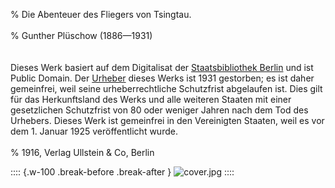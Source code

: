 ﻿% Die Abenteuer des Fliegers von Tsingtau.<br /><br />
% Gunther Plüschow (1886—1931)<br /><br />
  <br/>Dieses Werk basiert auf dem Digitalisat der [Staatsbibliothek Berlin](https://digital.staatsbibliothek-berlin.de/werkansicht/?PPN=PPN756012309&PHYSID=PHYS_0001&USE=800) und ist Public Domain.
  Der [Urheber](https://de.wikipedia.org/wiki/Gunther_Pl%C3%BCschow) dieses Werks ist 1931 gestorben; es ist daher gemeinfrei,
  weil seine urheberrechtliche Schutzfrist abgelaufen ist.
  Dies gilt für das Herkunftsland des Werks und alle weiteren Staaten mit einer
  gesetzlichen Schutzfrist von 80 oder weniger Jahren nach dem Tod des Urhebers.
  Dieses Werk ist gemeinfrei in den Vereinigten Staaten, weil es vor dem 1. Januar 1925 veröffentlicht wurde.<br /><br />
% 1916,	Verlag Ullstein & Co, Berlin

:::: {.w-100 .break-before .break-after }
![](cover.jpg "cover.jpg")
::::

